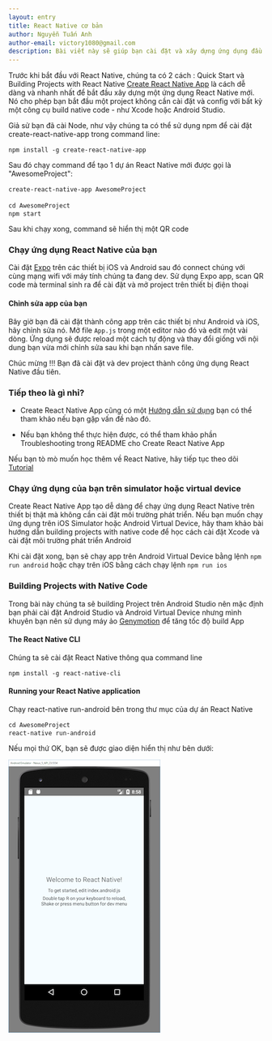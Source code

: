 ```yaml
---
layout: entry
title: React Native cơ bản
author: Nguyễn Tuấn Anh
author-email: victory1080@gmail.com
description: Bài viết này sẽ giúp bạn cài đặt và xây dựng ứng dụng đầu tiên với React Native.
---
```


Trước khi bắt đầu với React Native, chúng ta có 2 cách : Quick Start và Building Projects with React Native
<a href="https://github.com/react-community/create-react-native-app">Create React Native App</a> là cách dễ dàng và nhanh nhất để bắt đầu xây dựng một ứng dụng React Native mới. Nó cho phép bạn bắt đầu một project không cần cài đặt và config với bất kỳ một công cụ build native code - như Xcode hoặc Android Studio.

Giả sử bạn đã cài Node, như vậy chúng ta có thể sử dụng npm để cài đặt create-react-native-app trong command line:

```
npm install -g create-react-native-app
```

Sau đó chạy command để tạo 1 dự án React Native mới được gọi là "AwesomeProject":

```
create-react-native-app AwesomeProject

cd AwesomeProject
npm start
```

Sau khi chạy xong, command sẽ hiển thị một QR code

### Chạy ứng dụng React Native của bạn

Cài đặt <a href="https://expo.io/">Expo</a> trên các thiết bị iOS và Android sau đó connect chúng với cùng mạng wifi với máy tính chúng ta đang dev. Sử dụng Expo app, scan QR code mà terminal sinh ra để cài đặt và mở project trên thiết bị điện thoại

#### Chỉnh sửa app của bạn
Bây giờ bạn đã cài đặt thành công app trên các thiết bị như Android và iOS, hãy chỉnh sửa nó. Mở file `App.js` trong một editor nào đó và edit một vài dòng. Ứng dụng sẽ được reload một cách tự động và thay đổi giống với nội dung bạn vừa mới chỉnh sửa sau khi bạn nhấn save file.

Chúc mừng !!! Bạn đã cài đặt và dev project thành công ứng dụng React Native đầu tiên.

### Tiếp theo là gì nhỉ?

- Create React Native App cũng có một <a href="https://github.com/react-community/create-react-native-app/blob/master/react-native-scripts/template/README.md">Hướng dẫn sử dụng</a> bạn có thể tham khảo nếu bạn gặp vấn đề nào đó.

- Nếu bạn không thể thực hiện được, có thể tham khảo phần Troubleshooting trong README cho Create React Native App

Nếu bạn tò mò muốn học thêm về React Native, hãy tiếp tục theo dõi <a href="https://facebook.github.io/react-native/docs/tutorial.html">Tutorial</a>

### Chạy ứng dụng của bạn trên simulator hoặc virtual device

Create React Native App tạo dễ dàng để chạy ứng dụng React Native trên thiết bị thật mà không cần cài đặt môi trường phát triển. Nếu bạn muốn chạy ứng dụng trên iOS Simulator hoặc Android Virtual Device, hãy tham khảo bài hướng dẫn building projects with native code để học cách cài đặt Xcode và cài đặt môi trường phát triển Android
 
Khi cài đặt xong, bạn sẽ chạy app trên Android Virtual Device bằng lệnh `npm run android` hoặc chạy trên iOS bằng cách chạy lệnh `npm run ios`

### Building Projects with Native Code

Trong bài này chúng ta sẽ building Project trên Android Studio nên mặc định bạn phải cài đặt Android Studio và Android Virtual Device nhưng mình khuyên bạn nên sử dụng máy ảo <a href="https://www.genymotion.com/">Genymotion</a> để tăng tốc độ build App

#### The React Native CLI

Chúng ta sẽ cài đặt React Native thông qua command line

```
npm install -g react-native-cli
```

#### Running your React Native application

Chạy react-native run-android bên trong thư mục của dự án React Native

```
cd AwesomeProject
react-native run-android
``` 
 
Nếu mọi thứ OK, bạn sẽ được giao diện hiển thị như bên dưới:
 
![list](/images/react-native/1.png) 